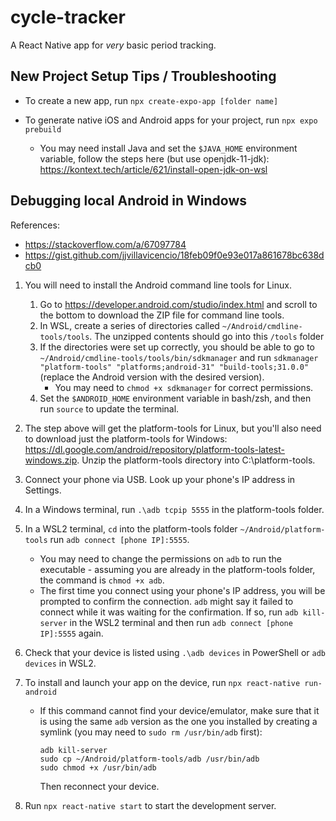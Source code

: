 # cycle-tracker

A React Native app for _very_ basic period tracking.

## New Project Setup Tips / Troubleshooting

- To create a new app, run `npx create-expo-app [folder name]`

- To generate native iOS and Android apps for your project, run `npx expo prebuild`

  - You may need install Java and set the `$JAVA_HOME` environment variable, follow the steps here (but use openjdk-11-jdk): https://kontext.tech/article/621/install-open-jdk-on-wsl

## Debugging local Android in Windows

References:

- https://stackoverflow.com/a/67097784
- https://gist.github.com/jjvillavicencio/18feb09f0e93e017a861678bc638dcb0

1. You will need to install the Android command line tools for Linux.

   1. Go to https://developer.android.com/studio/index.html and scroll to the bottom to download the ZIP file for command line tools.
   2. In WSL, create a series of directories called `~/Android/cmdline-tools/tools`. The unzipped contents should go into this `/tools` folder
   3. If the directories were set up correctly, you should be able to go to `~/Android/cmdline-tools/tools/bin/sdkmanager` and run `sdkmanager "platform-tools" "platforms;android-31" "build-tools;31.0.0"` (replace the Android version with the desired version).
      - You may need to `chmod +x sdkmanager` for correct permissions.
   4. Set the `$ANDROID_HOME` environment variable in bash/zsh, and then run `source` to update the terminal.

2. The step above will get the platform-tools for Linux, but you'll also need to download just the platform-tools for Windows: https://dl.google.com/android/repository/platform-tools-latest-windows.zip. Unzip the platform-tools directory into C:\platform-tools.

3. Connect your phone via USB. Look up your phone's IP address in Settings.

4. In a Windows terminal, run `.\adb tcpip 5555` in the platform-tools folder.

5. In a WSL2 terminal, `cd` into the platform-tools folder `~/Android/platform-tools` run `adb connect [phone IP]:5555`.

   - You may need to change the permissions on `adb` to run the executable - assuming you are already in the platform-tools folder, the command is `chmod +x adb`.
   - The first time you connect using your phone's IP address, you will be prompted to confirm the connection. `adb` might say it failed to connect while it was waiting for the confirmation. If so, run `adb kill-server` in the WSL2 terminal and then run `adb connect [phone IP]:5555` again.

6. Check that your device is listed using `.\adb devices` in PowerShell or `adb devices` in WSL2.

7. To install and launch your app on the device, run `npx react-native run-android`

   - If this command cannot find your device/emulator, make sure that it is using the same `adb` version as the one you installed by creating a symlink (you may need to `sudo rm /usr/bin/adb` first):

     ```
     adb kill-server
     sudo cp ~/Android/platform-tools/adb /usr/bin/adb
     sudo chmod +x /usr/bin/adb
     ```

     Then reconnect your device.

8. Run `npx react-native start` to start the development server.
